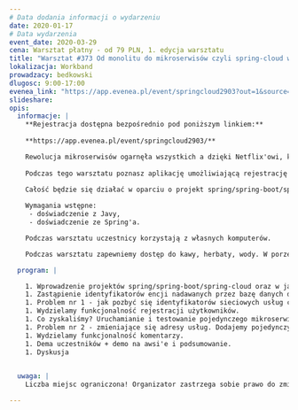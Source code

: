 ```yaml
---
# Data dodania informacji o wydarzeniu
date: 2020-01-17
# Data wydarzenia
event_date: 2020-03-29
cena: Warsztat płatny - od 79 PLN, 1. edycja warsztatu
title: "Warsztat #373 Od monolitu do mikroserwisów czyli spring-cloud w praktyce"
lokalizacja: Workband
prowadzacy: bedkowski
dlugosc: 9:00-17:00
evenea_link: "https://app.evenea.pl/event/springcloud2903?out=1&source=event_iframe"
slideshare:
opis:
  informacje: |
    **Rejestracja dostępna bezpośrednio pod poniższym linkiem:**
    
    **https://app.evenea.pl/event/springcloud2903/**

    Rewolucja mikroserwisów ogarnęła wszystkich a dzięki Netflix'owi, który opublikował część swoich narzędzi na licencjach open-source i integracji ich w projekcie spring-cloud każdy jest w stanie zbudować skalowalny, odporny na błędy serwis w parę godzin. Jednak mnogość bibliotek i rozwiązań może przyprawić o ból głowy i stanowić sporą barierę wejścia. 
    
    Podczas tego warsztatu poznasz aplikację umożliwiającą rejestrację użytkowników oraz dodawanie prostych notatek napisaną w oparciu o spring-mvc, a po jego zakończeniu będziesz miał gotowy do wdrożenia zestaw mikroserwisów. 
    
    Całość będzie się działać w oparciu o projekt spring/spring-boot/spring cloud, więc doświadczenie z Javy i Spring'a jest wymagane. Aplikacja będzie dostępna w repozytorium git i napisana pod Jave 11 (polecam Amazon Corretto 11) i a budowana będzie przez Mavena. 

    Wymagania wstępne:
     - doświadczenie z Javy,
     - doświadczenie ze Spring'a.

    Podczas warsztatu uczestnicy korzystają z własnych komputerów.

    Podczas warsztatu zapewniemy dostęp do kawy, herbaty, wody. W porze obiadowej zapewniamy pizzę w wersji mięsnej lub wegatariańskiej.

  program: |

    1. Wprowadzenie projektów spring/spring-boot/spring-cloud oraz w jaki sposób będziemy symulować migrację prostego monolitu do świata mikroserwisów ze wsparciem wzorca projektowego CQS.
    1. Zastąpienie identyfikatorów encji nadawanych przez bazę danych dedykowanym mikroserwisem (znamy jako snowflake) oraz skomunikowanie go za pomocą klienta feign z resztą aplikacji.
    1. Problem nr 1 - jak pozbyć się identyfikatorów sieciowych usług czyli service discovery server/client.
    1. Wydzielamy funkcjonalność rejestracji użytkowników.
    1. Co zyskaliśmy? Uruchamianie i testowanie pojedynczego mikroserwisu.
    1. Problem nr 2 - zmieniające się adresy usług. Dodajemy pojedynczy punkt dostępowy: Spring Cloud Gateway.
    1. Wydzielamy funkcjonalność komentarzy.
    1. Dema uczestników + demo na awsi'e i podsumowanie.
    1. Dyskusja

    
  uwaga: |
    Liczba miejsc ograniczona! Organizator zastrzega sobie prawo do zmiany lokalizacji wydarzenia oraz jego odwołania w przypadku niezgłoszenia się minimalnej liczby uczestników.

---
```

